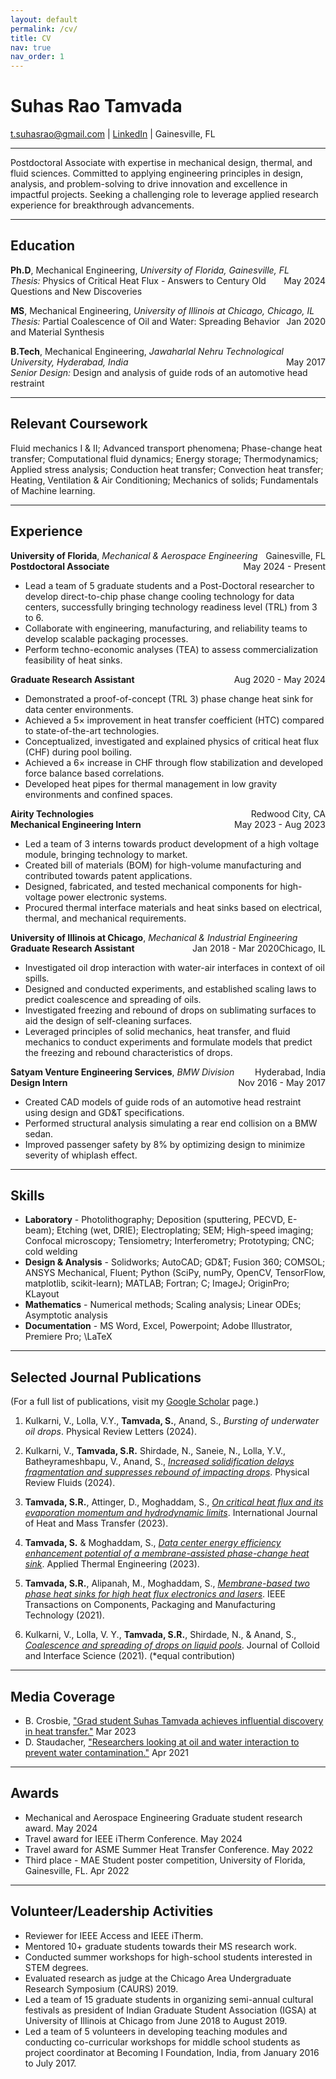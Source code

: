 ```yaml
---
layout: default
permalink: /cv/
title: CV
nav: true
nav_order: 1
---
```


# Suhas Rao Tamvada
[t.suhasrao@gmail.com](mailto:t.suhasrao@gmail.com) |
[LinkedIn](https://www.linkedin.com/in/suhastamvada/) | Gainesville, FL

---

Postdoctoral Associate with expertise in mechanical design, thermal, and fluid sciences. Committed to applying engineering principles in design, analysis, and problem-solving to drive innovation and excellence in impactful projects. Seeking a challenging role to leverage applied research experience for breakthrough advancements.

---

## Education

**Ph.D**, Mechanical Engineering, *University of Florida, Gainesville, FL*  <span style="float: right;">May 2024</span>  
*Thesis:* Physics of Critical Heat Flux - Answers to Century Old Questions and New Discoveries

**MS**, Mechanical Engineering, *University of Illinois at Chicago, Chicago, IL* <span style="float: right;">Jan 2020</span>  
*Thesis:* Partial Coalescence of Oil and Water: Spreading Behavior and Material Synthesis

**B.Tech**, Mechanical Engineering, *Jawaharlal Nehru Technological University, Hyderabad, India* <span style="float: right;">May 2017</span>  
*Senior Design:* Design and analysis of guide rods of an automotive head restraint

---

## Relevant Coursework

Fluid mechanics I & II; Advanced transport phenomena; Phase-change heat transfer; Computational fluid dynamics; Energy storage; Thermodynamics; Applied stress analysis; Conduction heat transfer; Convection heat transfer; Heating, Ventilation & Air Conditioning; Mechanics of solids; Fundamentals of Machine learning.

---

## Experience

**University of Florida**, *Mechanical & Aerospace Engineering* <span style="float: right;">Gainesville, FL</span>  
**Postdoctoral Associate**  <span style="float: right;">May 2024 - Present</span>
- Lead a team of 5 graduate students and a Post-Doctoral researcher to develop direct-to-chip phase change cooling technology for data centers, successfully bringing technology readiness level (TRL) from 3 to 6.
- Collaborate with engineering, manufacturing, and reliability teams to develop scalable packaging processes.
- Perform techno-economic analyses (TEA) to assess commercialization feasibility of heat sinks.

**Graduate Research Assistant** <span style="float: right;">Aug 2020 - May 2024</span>
- Demonstrated a proof-of-concept (TRL 3) phase change heat sink for data center environments.
- Achieved a 5× improvement in heat transfer coefficient (HTC) compared to state-of-the-art technologies.
- Conceptualized, investigated and explained physics of critical heat flux (CHF) during pool boiling.
- Achieved a 6× increase in CHF through flow stabilization and developed force balance based correlations.
- Developed heat pipes for thermal management in low gravity environments and confined spaces.

**Airity Technologies** <span style="float: right;">Redwood City, CA</span>  
**Mechanical Engineering Intern** <span style="float: right;">May 2023 - Aug 2023</span>
- Led a team of 3 interns towards product development of a high voltage module, bringing technology to market.
- Created bill of materials (BOM) for high-volume manufacturing and contributed towards patent applications.
- Designed, fabricated, and tested mechanical components for high-voltage power electronic systems.
- Procured thermal interface materials and heat sinks based on electrical, thermal, and mechanical requirements.

**University of Illinois at Chicago**, *Mechanical & Industrial Engineering* <span style="float: right;">Chicago, IL</span>   
**Graduate Research Assistant** <span style="float: right;">Jan 2018 - Mar 2020</span>
- Investigated oil drop interaction with water-air interfaces in context of oil spills.
- Designed and conducted experiments, and established scaling laws to predict coalescence and spreading of oils.
- Investigated freezing and rebound of drops on sublimating surfaces to aid the design of self-cleaning surfaces.
- Leveraged principles of solid mechanics, heat transfer, and fluid mechanics to conduct experiments and formulate models that predict the freezing and rebound characteristics of drops.

**Satyam Venture Engineering Services**, *BMW Division* <span style="float: right;">Hyderabad, India</span>  
**Design Intern** <span style="float: right;">Nov 2016 - May 2017</span>
- Created CAD models of guide rods of an automotive head restraint using design and GD&T specifications.
- Performed structural analysis simulating a rear end collision on a BMW sedan.
- Improved passenger safety by 8% by optimizing design to minimize severity of whiplash effect.

---

## Skills
- **Laboratory** - Photolithography; Deposition (sputtering, PECVD, E-beam); Etching (wet, DRIE); Electroplating; SEM; High-speed imaging; Confocal microscopy; Tensiometry; Interferometry; Prototyping; CNC; cold welding
- **Design & Analysis** - Solidworks; AutoCAD; GD&T; Fusion 360; COMSOL; ANSYS Mechanical, Fluent; Python (SciPy, numPy, OpenCV, TensorFlow, matplotlib, scikit-learn); MATLAB; Fortran; C; ImageJ; OriginPro; KLayout
- **Mathematics** - Numerical methods; Scaling analysis; Linear ODEs; Asymptotic analysis
- **Documentation** - MS Word, Excel, Powerpoint; Adobe Illustrator, Premiere Pro; \LaTeX

---

## Selected Journal Publications

(For a full list of publications, visit my [Google Scholar](https://scholar.google.com/citations?user=oQHSsp4AAAAJ&hl=en) page.)

1.  Kulkarni, V., Lolla, V.Y., **Tamvada, S.**, Anand, S., *Bursting of underwater oil drops*. Physical Review Letters (2024).

2. Kulkarni, V., **Tamvada, S.R.** Shirdade, N., Saneie, N., Lolla, Y.V., Batheyrameshbapu, V., Anand, S., [*Increased solidification delays fragmentation and suppresses rebound of impacting drops*](https://doi.org/10.1103/PhysRevFluids.9.053604). Physical Review Fluids (2024).

3. **Tamvada, S.R.**, Attinger, D., Moghaddam, S., [*On critical heat flux and its evaporation momentum and hydrodynamic limits*](https://doi.org/10.1016/j.ijheatmasstransfer.2022.123837). International Journal of Heat and Mass Transfer (2023).

4. **Tamvada, S.** & Moghaddam, S., [*Data center energy efficiency enhancement potential of a membrane-assisted phase-change heat sink*](https://doi.org/10.1016/j.applthermaleng.2023.120556). Applied Thermal Engineering (2023).

5. **Tamvada, S.R.**, Alipanah, M., Moghaddam, S., [*Membrane-based two phase heat sinks for high heat flux electronics and lasers*](https://doi.org/10.1109/TCPMT.2021.3115419). IEEE Transactions on Components, Packaging and Manufacturing Technology (2021).

6. Kulkarni, V., Lolla, V. Y., **Tamvada, S.R.**, Shirdade, N., & Anand, S., [*Coalescence and spreading of drops on liquid pools*](https://doi.org/10.1016/j.jcis.2020.10.089). Journal of Colloid and Interface Science (2021). (*equal contribution)

---

## Media Coverage

- B. Crosbie, ["Grad student Suhas Tamvada achieves influential discovery in heat transfer."](https://mae.ufl.edu/2023/03/23/grad-student-suhas-tamvada-achieves-influential-discovery-in-heat-transfer/) Mar 2023
- D. Staudacher, ["Researchers looking at oil and water interaction to prevent water contamination."](https://mie.uic.edu/news-stories/researchers-looking-at-oil-and-water-interaction-to-prevent-water-contamination/) Apr 2021

---

## Awards

- Mechanical and Aerospace Engineering Graduate student research award. May 2024
- Travel award for IEEE iTherm Conference. May 2024
- Travel award for ASME Summer Heat Transfer Conference. May 2022
- Third place - MAE Student poster competition, University of Florida, Gainesville, FL. Apr 2022

---

## Volunteer/Leadership Activities

- Reviewer for IEEE Access and IEEE iTherm.
- Mentored 10+ graduate students towards their MS research work.
- Conducted summer workshops for high-school students interested in STEM degrees.
- Evaluated research as judge at the Chicago Area Undergraduate Research Symposium (CAURS) 2019.
- Led a team of 15 graduate students in organizing semi-annual cultural festivals as president of Indian Graduate Student Association (IGSA) at University of Illinois at Chicago from June 2018 to August 2019.
- Led a team of 5 volunteers in developing teaching modules and conducting co-curricular workshops for middle school students as project coordinator at Becoming I Foundation, India, from January 2016 to July 2017.